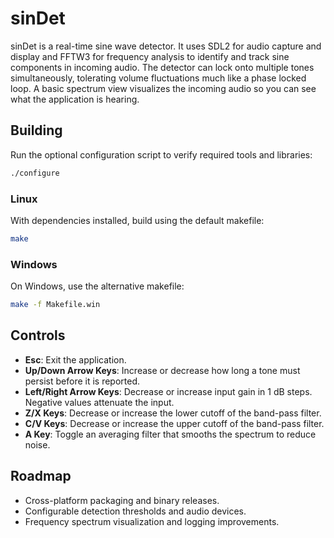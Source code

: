 # sinDet

sinDet is a real-time sine wave detector. It uses SDL2 for audio capture and display and FFTW3 for frequency analysis to identify and track sine components in incoming audio. The detector can lock onto multiple tones simultaneously, tolerating volume fluctuations much like a phase locked loop. A basic spectrum view visualizes the incoming audio so you can see what the application is hearing.

## Building

Run the optional configuration script to verify required tools and libraries:

```sh
./configure
```

### Linux

With dependencies installed, build using the default makefile:

```sh
make
```

### Windows

On Windows, use the alternative makefile:

```sh
make -f Makefile.win
```

## Controls

- **Esc**: Exit the application.
- **Up/Down Arrow Keys**: Increase or decrease how long a tone must persist before it is reported.
- **Left/Right Arrow Keys**: Decrease or increase input gain in 1 dB steps. Negative values attenuate the input.
- **Z/X Keys**: Decrease or increase the lower cutoff of the band-pass filter.
- **C/V Keys**: Decrease or increase the upper cutoff of the band-pass filter.
- **A Key**: Toggle an averaging filter that smooths the spectrum to reduce noise.

## Roadmap

- Cross-platform packaging and binary releases.
- Configurable detection thresholds and audio devices.
- Frequency spectrum visualization and logging improvements.

